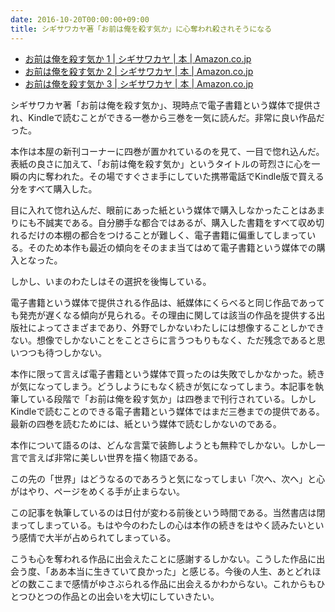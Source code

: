```yaml
---
date: 2016-10-20T00:00:00+09:00
title: シギサワカヤ著「お前は俺を殺す気か」に心奪われ殺されそうになる
---
```


- [お前は俺を殺す気か 1 | シギサワカヤ | 本 | Amazon.co.jp](https://www.amazon.co.jp/dp/B00ICCU4ZE)
- [お前は俺を殺す気か 2 | シギサワカヤ | 本 | Amazon.co.jp](https://www.amazon.co.jp/dp/B00QWPY4UY)
- [お前は俺を殺す気か 3 | シギサワカヤ | 本 | Amazon.co.jp](https://www.amazon.co.jp/dp/B0156LSJ2I)

シギサワカヤ著「お前は俺を殺す気か」、現時点で電子書籍という媒体で提供され、Kindleで読むことができる一巻から三巻を一気に読んだ。非常に良い作品だった。

本作は本屋の新刊コーナーに四巻が置かれているのを見て、一目で惚れ込んだ。表紙の良さに加えて、「お前は俺を殺す気か」というタイトルの苛烈さに心を一瞬の内に奪われた。その場ですぐさま手にしていた携帯電話でKindle版で買える分をすべて購入した。

目に入れて惚れ込んだ、眼前にあった紙という媒体で購入しなかったことはあまりにも不誠実である。自分勝手な都合ではあるが、購入した書籍をすべて収め切れるだけの本棚の都合をつけることが難しく、電子書籍に偏重してしまっている。そのため本作も最近の傾向をそのまま当てはめて電子書籍という媒体での購入となった。

しかし、いまのわたしはその選択を後悔している。

電子書籍という媒体で提供される作品は、紙媒体にくらべると同じ作品であっても発売が遅くなる傾向が見られる。その理由に関しては該当の作品を提供する出版社によってさまざまであり、外野でしかないわたしには想像することしかできない。想像でしかないことをことさらに言うつもりもなく、ただ残念であると思いつつも待つしかない。

本作に限って言えば電子書籍という媒体で買ったのは失敗でしかなかった。続きが気になってしまう。どうしようにもなく続きが気になってしまう。本記事を執筆している段階で「お前は俺を殺す気か」は四巻まで刊行されている。しかしKindleで読むことのできる電子書籍という媒体ではまだ三巻までの提供である。最新の四巻を読むためには、紙という媒体で読むしかないのである。

本作について語るのは、どんな言葉で装飾しようとも無粋でしかない。しかし一言で言えば非常に美しい世界を描く物語である。

この先の「世界」はどうなるのであろうと気になってしまい「次へ、次へ」と心がはやり、ページをめくる手が止まらない。

この記事を執筆しているのは日付が変わる前後という時間である。当然書店は閉まってしまっている。もはや今のわたしの心は本作の続きをはやく読みたいという感情で大半が占められてしまっている。

こうも心を奪われる作品に出会えたことに感謝するしかない。こうした作品に出会う度、「ああ本当に生きていて良かった」と感じる。今後の人生、あとどれほどの数ここまで感情がゆさぶられる作品に出会えるかわからない。これからもひとつひとつの作品との出会いを大切にしていきたい。
